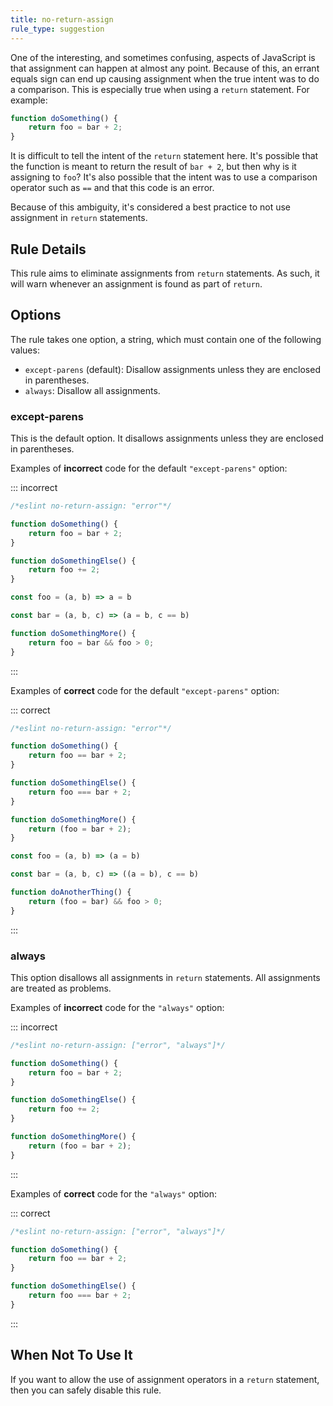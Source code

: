 ```yaml
---
title: no-return-assign
rule_type: suggestion
---
```


One of the interesting, and sometimes confusing, aspects of JavaScript is that assignment can happen at almost any point. Because of this, an errant equals sign can end up causing assignment when the true intent was to do a comparison. This is especially true when using a `return` statement. For example:

```js
function doSomething() {
    return foo = bar + 2;
}
```

It is difficult to tell the intent of the `return` statement here. It's possible that the function is meant to return the result of `bar + 2`, but then why is it assigning to `foo`? It's also possible that the intent was to use a comparison operator such as `==` and that this code is an error.

Because of this ambiguity, it's considered a best practice to not use assignment in `return` statements.

## Rule Details

This rule aims to eliminate assignments from `return` statements. As such, it will warn whenever an assignment is found as part of `return`.

## Options

The rule takes one option, a string, which must contain one of the following values:

* `except-parens` (default): Disallow assignments unless they are enclosed in parentheses.
* `always`: Disallow all assignments.

### except-parens

This is the default option.
It disallows assignments unless they are enclosed in parentheses.

Examples of **incorrect** code for the default `"except-parens"` option:

::: incorrect

```js
/*eslint no-return-assign: "error"*/

function doSomething() {
    return foo = bar + 2;
}

function doSomethingElse() {
    return foo += 2;
}

const foo = (a, b) => a = b

const bar = (a, b, c) => (a = b, c == b)

function doSomethingMore() {
    return foo = bar && foo > 0;
}
```

:::

Examples of **correct** code for the default `"except-parens"` option:

::: correct

```js
/*eslint no-return-assign: "error"*/

function doSomething() {
    return foo == bar + 2;
}

function doSomethingElse() {
    return foo === bar + 2;
}

function doSomethingMore() {
    return (foo = bar + 2);
}

const foo = (a, b) => (a = b)

const bar = (a, b, c) => ((a = b), c == b)

function doAnotherThing() {
    return (foo = bar) && foo > 0;
}
```

:::

### always

This option disallows all assignments in `return` statements.
All assignments are treated as problems.

Examples of **incorrect** code for the `"always"` option:

::: incorrect

```js
/*eslint no-return-assign: ["error", "always"]*/

function doSomething() {
    return foo = bar + 2;
}

function doSomethingElse() {
    return foo += 2;
}

function doSomethingMore() {
    return (foo = bar + 2);
}
```

:::

Examples of **correct** code for the `"always"` option:

::: correct

```js
/*eslint no-return-assign: ["error", "always"]*/

function doSomething() {
    return foo == bar + 2;
}

function doSomethingElse() {
    return foo === bar + 2;
}
```

:::

## When Not To Use It

If you want to allow the use of assignment operators in a `return` statement, then you can safely disable this rule.
